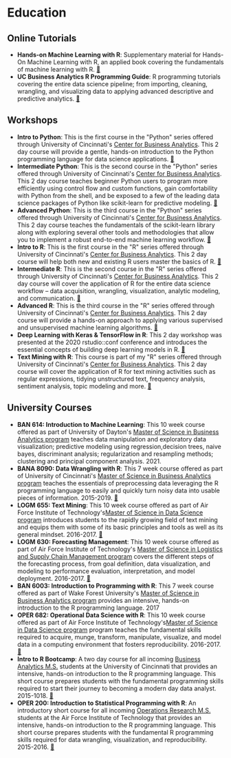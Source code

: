 # Education

## Online Tutorials

* __Hands-on Machine Learning with R__: Supplementary material for Hands-On Machine Learning with R, an applied book covering the fundamentals of machine learning with R. [🔗](https://koalaverse.github.io/homlr/)
* __UC Business Analytics R Programming Guide__: R programming tutorials covering the entire data science pipeline; from importing, cleaning, wrangling, and visualizing data to applying advanced descriptive and predictive analytics. [🔗](http://uc-r.github.io/)

## Workshops

* __Intro to Python__: This is the first course in the "Python" series offered through University of Cincinnati's [Center for Business Analytics](https://business.uc.edu/centers-partnerships/business-analytics.html). This 2 day course will provide a gentle, hands-on introduction to the Python programming language for data science applications. [🔗](https://github.com/uc-python/intro-python-datasci)
* __Intermediate Python__: This is the second course in the "Python" series offered through University of Cincinnati's [Center for Business Analytics](https://business.uc.edu/centers-partnerships/business-analytics.html). This 2 day course teaches beginner Python users to program more efficiently using control flow and custom functions, gain comfortability with Python from the shell, and be exposed to a few of the leading data science packages of Python like scikit-learn for predictive modeling. [🔗](https://github.com/uc-python/intermediate-python-datasci)
* __Advanced Python__: This is the third course in the "Python" series offered through University of Cincinnati's [Center for Business Analytics](https://business.uc.edu/centers-partnerships/business-analytics.html). This 2 day course teaches the fundamentals of the scikit-learn library along with exploring several other tools and methodologies that allow you to implement a robust end-to-end machine learning workflow. [🔗](https://github.com/uc-python/advanced-python-datasci)
* __Intro to R__: This is the first course in the "R" series offered through University of Cincinnati's [Center for Business Analytics](https://business.uc.edu/centers-partnerships/business-analytics.html). This 2 day course will help both new and existing R users master the basics of R. [🔗](https://github.com/uc-r/Intro-R)
* __Intermediate R__: This is the second course in the "R" series offered through University of Cincinnati's [Center for Business Analytics](https://business.uc.edu/centers-partnerships/business-analytics.html). This 2 day course will cover the application of R for the entire data science workflow – data acquisition, wrangling, visualization, analytic modeling, and communication. [🔗](https://github.com/uc-r/Intermediate-R)
* __Advanced R__: This is the third course in the "R" series offered through University of Cincinnati's [Center for Business Analytics](https://business.uc.edu/centers-partnerships/business-analytics.html). This 2 day course will provide a hands-on approach to applying various supervised and unsupervised machine learning algorithms. [🔗](https://github.com/uc-r/Advanced-R)
* __Deep Learning with Keras & TensorFlow in R__: This 2 day workshop was presented at the 2020 rstudio::conf conference and introduces the essential concepts of building deep learning models in R. [🔗](https://github.com/rstudio-conf-2020/dl-keras-tf)
* __Text Mining with R__: This course is part of my "R" series offered through University of Cincinnati's [Center for Business Analytics](https://business.uc.edu/centers-partnerships/business-analytics.html). This 2 day course will cover the application of R for text mining activities such as regular expressions, tidying unstructured text, frequency analysis, sentiment analysis, topic modeling and more. [🔗](https://github.com/bradleyboehmke/R-Training-Text-Mining)


## University Courses

* __BAN 614: Introduction to Machine Learning__: This 10 week course offered as part of University of Dayton's [Master of Science in Business Analytics program](https://udayton.edu/business/departments/mis_osc_and_business_analytics/master_of_business_analytics/index.php) teaches data manipulation and exploratory data visualization; predictive modeling using regression,decision trees, naive bayes, discriminant analysis; regularization and resampling methods; clustering and principal component analysis. 2021.
* __BANA 8090: Data Wrangling with R__: This 7 week course offered as part of University of Cincinnati's [Master of Science in Business Analytics program](https://business.uc.edu/academics/specialized-masters/business-analytics.html) teaches the essentials of preprocessing data leveraging the R programming language to easily and quickly turn noisy data into usable pieces of information. 2015-2019. [🔗](http://uc-r.github.io/data_wrangling)
* __LOGM 655: Text Mining__: This 10 week course offered as part of Air Force Institute of Technology's[Master of Science in Data Science program](https://www.afit.edu/ENS/programs.cfm?a=view&D=74) introduces students to the rapidly growing field of text mining and equips them with some of its basic principles and tools as well as its general mindset. 2016-2017. [🔗](https://afit-r.github.io/logm655)
* __LOGM 630: Forecasting Management__: This 10 week course offered as part of Air Force Institute of Technology's [Master of Science in Logistics and Supply Chain Management program](https://www.afit.edu/ENS/programs.cfm?a=view&D=40) covers the different steps of the forecasting process, from goal definition, data visualization, and modeling to performance evaluation, interpretation, and model deployment. 2016-2017. [🔗](https://afit-r.github.io/logm630)
* __BAN 6003: Introduction to Programming with R__: This 7 week course offered as part of Wake Forest University's [Master of Science in Business Analytics program](https://business.wfu.edu/masters-in-business-analytics/) provides an intensive, hands-on introduction to the R programming language. 2017
* __OPER 682: Operational Data Science with R__: This 10 week course offered as part of Air Force Institute of Technology's[Master of Science in Data Science program](https://www.afit.edu/ENS/programs.cfm?a=view&D=74) program teaches the fundamental skills required to acquire, munge, transform, manipulate, visualize, and model data in a computing environment that fosters reproducibility. 2016-2017. [🔗](https://afit-r.github.io/oper682)
* __Intro to R Bootcamp__: A two day course for all incoming [Business Analytics M.S.](https://business.uc.edu/academics/specialized-masters/business-analytics.html) students at the University of Cincinnati that provides an intensive, hands-on introduction to the R programming language. This short course prepares students with the fundamental programming skills required to start their journey to becoming a modern day data analyst. 2015-1018. [🔗](http://uc-r.github.io/r_bootcamp)
* __OPER 200: Introduction to Statistical Programming with R__: An introductory short course for all incoming [Operations Research M.S.](https://www.afit.edu/ENS/programs.cfm?a=view&D=36) students at the Air Force Institute of Technology that provides an intensive, hands-on introduction to the R programming language. This short course prepares students with the fundamental R programming skills required for data wrangling, visualization, and reproducibility. 2015-2016. [🔗](https://afit-r.github.io/oper200/)
